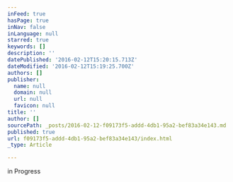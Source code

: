 ```yaml
---
inFeed: true
hasPage: true
inNav: false
inLanguage: null
starred: true
keywords: []
description: ''
datePublished: '2016-02-12T15:20:15.713Z'
dateModified: '2016-02-12T15:19:25.700Z'
authors: []
publisher:
  name: null
  domain: null
  url: null
  favicon: null
title: ''
author: []
sourcePath: _posts/2016-02-12-f09173f5-addd-4db1-95a2-bef83a34e143.md
published: true
url: f09173f5-addd-4db1-95a2-bef83a34e143/index.html
_type: Article

---
```

in Progress